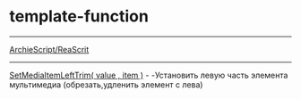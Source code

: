 # template-function
------------------------------------------------------------------------------------------------------------------
[ArchieScript/ReaScrit](https://github.com/ArchieScript/ReaScrit)
- - - - - - - - - - - - - - - - - - - - - - - - - - - - - - - - - - - - - - - - - - - - - - - - - - - - - - - - - 

[SetMediaItemLeftTrim( value , item )](https://github.com/ArchieScript/template-function/blob/master/SetMediaItemLeftTrim(value%2Citem).lua) - -Установить левую часть элемента мультимедиа (обрезать,удленить элемент с лева)



